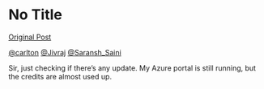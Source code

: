 # No Title

[Original Post](https://discourse.onlinedegree.iitm.ac.in/t/169029/540)

<p><a class="mention" href="/u/carlton">@carlton</a> <a class="mention" href="/u/jivraj">@Jivraj</a> <a class="mention" href="/u/saransh_saini">@Saransh_Saini</a></p>
<p>Sir, just checking if there’s any update. My Azure portal is still running, but the credits are almost used up.</p>